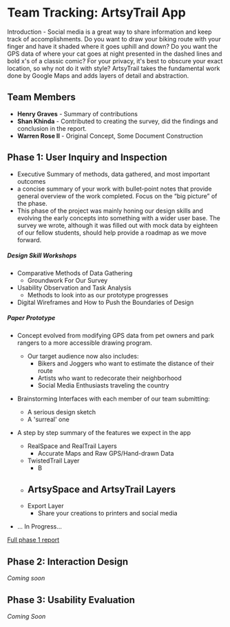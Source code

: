 # Team Tracking: ArtsyTrail App

Introduction - Social media is a great way to share information and keep track of accomplishments.  Do you want to draw your biking route with your finger and have it shaded where it goes uphill and down?  Do you want the GPS data of where your cat goes at night presented in the dashed lines and bold x's of a classic comic?  For your privacy, it's best to obscure your exact location, so why not do it with style?  ArtsyTrail takes the fundamental work done by Google Maps and adds layers of detail and abstraction.

## Team Members

* **Henry Graves** - Summary of contributions
* **Shan Khinda** - Contributed to creating the survey, did the findings and conclusion in the report.
* **Warren Rose II** - Original Concept, Some Document Construction

## Phase 1: User Inquiry and Inspection

* Executive Summary of methods, data gathered, and most important outcomes
*  a concise summary of your work with bullet-point notes that provide general overview of the work completed. Focus on the “big picture” of the phase.
* This phase of the project was mainly honing our design skills and evolving the early concepts into something with a wider user base.  The survey we wrote, although it was filled out with mock data by eighteen of our fellow students, should help provide a roadmap as we move forward.

##### Design Skill Workshops
* Comparative Methods of Data Gathering
     - Groundwork For Our Survey
* Usability Observation and Task Analysis
     - Methods to look into as our prototype progresses
* Digital Wireframes and How to Push the Boundaries of Design

##### Paper Prototype
* Concept evolved from modifying GPS data from pet owners and park rangers to a more accessible drawing program.
     - Our target audience now also includes:
       - Bikers and Joggers who want to estimate the distance of their route
       - Artists who want to redecorate their neighborhood
       - Social Media Enthusiasts traveling the country
* Brainstorming Interfaces with each member of our team submitting:
     - A serious design sketch
     - A 'surreal' one
* A step by step summary of the features we expect in the app
     - RealSpace and RealTrail Layers
       - Accurate Maps and Raw GPS/Hand-drawn Data
     - TwistedTrail Layer
       - B
     - ArtsySpace and ArtsyTrail Layers
       - 
     - Export Layer
       - Share your creations to printers and social media
     
* ... In Progress...




[Full phase 1 report](phase1/)

## Phase 2: Interaction Design

*Coming soon*

## Phase 3: Usability Evaluation

*Coming Soon*
